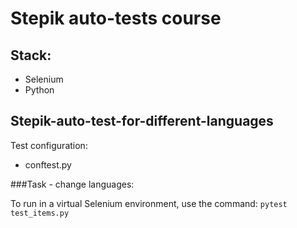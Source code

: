 # Stepik auto-tests course

## Stack:

* Selenium
* Python

## Stepik-auto-test-for-different-languages

Test configuration:
* conftest.py

###Task - change languages:

To run in a virtual Selenium environment,  use the command: `pytest test_items.py`